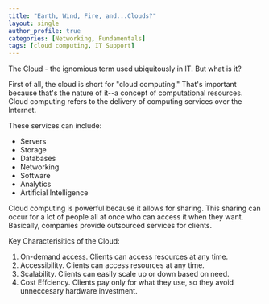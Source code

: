 ```yaml
---
title: "Earth, Wind, Fire, and...Clouds?"
layout: single
author_profile: true
categories: [Networking, Fundamentals]
tags: [cloud computing, IT Support]
---
```


The Cloud - the ignomious term used ubiquitously in IT. But what is it?

First of all, the cloud is short for "cloud computing." That's important because that's the nature of it--a concept of computational resources. Cloud computing refers to the delivery of computing services over the Internet. 

These services can include:
- Servers
- Storage
- Databases
- Networking
- Software
- Analytics
- Artificial Intelligence

Cloud computing is powerful because it allows for sharing. This sharing can occur for a lot of people all at once who can access it when they want. Basically, companies provide outsourced services for clients. 

Key Characterisitics of the Cloud:
1. On-demand access. Clients can access resources at any time.
2. Accessibility. Clients can access resources at any time.
3. Scalability. Clients can easily scale up or down based on need.
4. Cost Effciency. Clients pay only for what they use, so they avoid unneccesary hardware investment.





